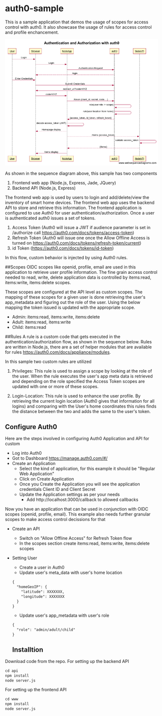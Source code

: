 # auth0-sample

This is a sample application that demos the usage of scopes for access control with auth0. It also showcase the usage of rules for access control and profile enchancement.

<img src="./doc/auth.png" />

As shown in the sequence diagram above, this sample has two components

1. Frontend web app (Node.js, Express, Jade, JQuery)
2. Backend API (Node.js, Express)

The frontend web app is used by users to login and add/delete/view the inventory of smart home devices. The frontend web app uses the backend API to store and retrieve this information. The frontend application is configured to use Auth0 for user authentication/authorization. Once a user is authenticated auth0 issues a set of tokens.

1. Access Token (Auth0 will issue a JWT if audience parameter is set in /authorize call https://auth0.com/docs/tokens/access-token)
2. Refresh Token (Auth0 will issue one once the Allow Offline Access is turned on https://auth0.com/docs/tokens/refresh-token/current)
3. id Token (https://auth0.com/docs/tokens/id-token)

In this flow, custom behavior is injected by using Auth0 rules.

##Scopes
OIDC scopes like openid, profile, email are used in this application to retrieve user profile information. The fine grain access control needed to read, write, delete application data is controlled by items:read, items:write, items:delete scopes.

These scopes are configured at the API level as custom scopes. The mapping of these scopes for a given user is done retrieving the user's app_metadata and figuring out the role of the user. Using the below mapping the token issued is updated with the appropriate scope.

* Admin: items:read, items:write, items:delete
* Adult: items:read, items:write
* Child: items:read

##Rules
A rule is a custom code that gets executed in the authentication/authorization flow, as shown in the sequence below. Rules are written in Node.js, there are a set of helper modules that are available for rules https://auth0.com/docs/appliance/modules.

In this sample two custom rules are utilized
1. Privileges: This rule is used to assign a scope by looking at the role of the user. When the rule executes the user's app meta data is retrieved and depending on the role specified the Access Token scopes are updated with one or more of these scopes.

2. Login-Location: This rule is used to enhance the user profile. By retrieving the current login location (Auth0 gives that information for all logins) and comparing with the User's home coordinates this rules finds the distance between the two and adds the same to the user's token.

## Configure Auth0

Here are the steps involved in configuring Auth0 Application and API for custom

* Log into Auth0
* Got to Dashboard https://manage.auth0.com/#/
* Create an Application
  * Select the kind of application, for this example it should be "Regular Web Application"
  * Click on Create Application
  * Once you Create the Application you will see the application credentials Client ID and Client Secret
  * Update the Application settings as per your needs
    * Add http://localhost:3000/callback to allowed callbacks
 
Now you have an application that can be used in conjunction with OIDC scopes (openid, profile, email). This example also needs further granular scopes to make access control decissions for that
 
* Create an API
  * Switch on "Allow Offline Access" for Refresh Token flow
  * In the scopes section create items:read, items:write, items:delete scopes
  
* Setting User
  * Create a user in Auth0
  * Update user's meta_data with user's home location
  ```
  {
    "homeGeoIP": {
      "latitude": XXXXXXX,
      "longitude": XXXXXXX
    }
  }
  ```
  * Update user's app_metadata with user's role
  ```
  {
    "role": "admin/adult/child"
  }
  ```
  ## Installtion 
  
Download code from the repo. For setting up the backend API
  
  ```
  cd api
  npm install
  node server.js
  ```
  
  For setting up the frontend API
  
  ```
  cd www
  npm install
  node server.js
  ```
  
  
  

  
 

